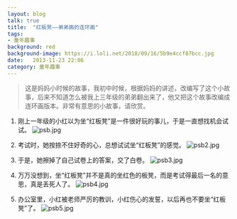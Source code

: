 ```yaml
---
layout: blog  
talk: true  
title:  "红板凳——弟弟画的连环画"  
tags:  
- 童年趣事  
background: red  
background-image: https://i.loli.net/2018/09/16/5b9e4ccf87bcc.jpg  
date:   2013-11-23 22:06   
category: 童年趣事  
---
```


>这是妈妈小时候的故事，我初中时候，根据妈妈的讲述，改编写了这个小故事，后来不知道怎么被我上三年级的弟弟翻出来了，他又把这个故事改编成连环画版本。非常有意思的小故事，请欣赏。

1. 刚上一年级的小红以为坐“红板凳”是一件很好玩的事儿，于是一直想找机会试试。
![psb.jpg](https://i.loli.net/2018/09/16/5b9e4d1bdc682.jpg)

2. 考试时，她按捺不住好奇的心，总想试试坐“红板凳”的感觉。
![psb2.jpg](https://i.loli.net/2018/09/16/5b9e4d1bd9521.jpg)

3. 于是，她擦掉了自己试卷上的答案，交了白卷。
![psb3.jpg](https://i.loli.net/2018/09/16/5b9e4d1c01065.jpg)

4. 万万没想到，坐“红板凳”并不是真的坐红色的板凳，而是考试得最后一名的意思，真是丢死人了。
![psb4.jpg](https://i.loli.net/2018/09/16/5b9e4d1c03bd3.jpg)

5. 办公室里，小红被老师严厉的教训，小红伤心的发誓，以后再也不要坐“红板凳”了。
![psb5.jpg](https://i.loli.net/2018/09/16/5b9e4d1c05128.jpg)